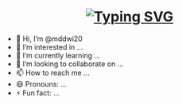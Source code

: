 <h1 align="center">
  <a href="https://git.io/typing-svg">
    <img src="https://readme-typing-svg.herokuapp.com?font=Quicksand&weight=700&duration=2500&pause=1000&color=3B68FF&random=false&width=435&lines=Hello+there+%F0%9F%91%8B;I'm+dwi+;Nice+to+meet+you%F0%9F%98%81" alt="Typing SVG" />
  </a>
</h1>

- 👋 Hi, I’m @mddwi20
- 👀 I’m interested in ...
- 🌱 I’m currently learning ...
- 💞️ I’m looking to collaborate on ...
- 📫 How to reach me ...
- 😄 Pronouns: ...
- ⚡ Fun fact: ...

<!---
mddwi20/mddwi20 is a ✨ special ✨ repository because its `README.md` (this file) appears on your GitHub profile.
You can click the Preview link to take a look at your changes.
--->
